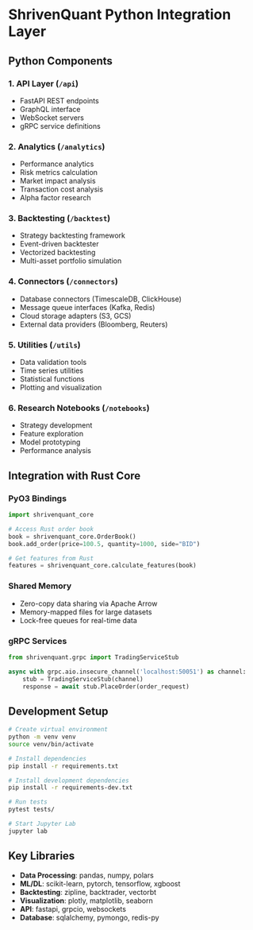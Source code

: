 # ShrivenQuant Python Integration Layer

## Python Components

### 1. API Layer (`/api`)
- FastAPI REST endpoints
- GraphQL interface
- WebSocket servers
- gRPC service definitions

### 2. Analytics (`/analytics`)
- Performance analytics
- Risk metrics calculation
- Market impact analysis
- Transaction cost analysis
- Alpha factor research

### 3. Backtesting (`/backtest`)
- Strategy backtesting framework
- Event-driven backtester
- Vectorized backtesting
- Multi-asset portfolio simulation

### 4. Connectors (`/connectors`)
- Database connectors (TimescaleDB, ClickHouse)
- Message queue interfaces (Kafka, Redis)
- Cloud storage adapters (S3, GCS)
- External data providers (Bloomberg, Reuters)

### 5. Utilities (`/utils`)
- Data validation tools
- Time series utilities
- Statistical functions
- Plotting and visualization

### 6. Research Notebooks (`/notebooks`)
- Strategy development
- Feature exploration
- Model prototyping
- Performance analysis

## Integration with Rust Core

### PyO3 Bindings
```python
import shrivenquant_core

# Access Rust order book
book = shrivenquant_core.OrderBook()
book.add_order(price=100.5, quantity=1000, side="BID")

# Get features from Rust
features = shrivenquant_core.calculate_features(book)
```

### Shared Memory
- Zero-copy data sharing via Apache Arrow
- Memory-mapped files for large datasets
- Lock-free queues for real-time data

### gRPC Services
```python
from shrivenquant.grpc import TradingServiceStub

async with grpc.aio.insecure_channel('localhost:50051') as channel:
    stub = TradingServiceStub(channel)
    response = await stub.PlaceOrder(order_request)
```

## Development Setup

```bash
# Create virtual environment
python -m venv venv
source venv/bin/activate

# Install dependencies
pip install -r requirements.txt

# Install development dependencies
pip install -r requirements-dev.txt

# Run tests
pytest tests/

# Start Jupyter Lab
jupyter lab
```

## Key Libraries

- **Data Processing**: pandas, numpy, polars
- **ML/DL**: scikit-learn, pytorch, tensorflow, xgboost
- **Backtesting**: zipline, backtrader, vectorbt
- **Visualization**: plotly, matplotlib, seaborn
- **API**: fastapi, grpcio, websockets
- **Database**: sqlalchemy, pymongo, redis-py